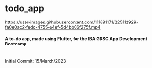 # todo_app
https://user-images.githubusercontent.com/111681171/225112929-fa0e0ac2-fedc-4755-a4ef-5d4bb06f275f.mp4

#### A to-do app, made using Flutter, for the IBA GDSC App Development Bootcamp.
#
Initial Commit: 15/March/2023
